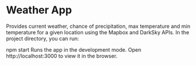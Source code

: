 # Weather App
Provides current weather, chance of precipitation, max temperature and min temperature for a given location
using the Mapbox and DarkSky APIs.
In the project directory, you can run:

npm start
Runs the app in the development mode.
Open http://localhost:3000 to view it in the browser.
